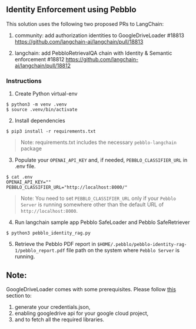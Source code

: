 
## Identity Enforcement using Pebblo

This solution uses the following two proposed PRs to LangChain:

1. community: add authorization identities to GoogleDriveLoader #18813
https://github.com/langchain-ai/langchain/pull/18813

2. langchain: add PebbloRetrievalQA chain with Identity & Semantic enforcement #18812
https://github.com/langchain-ai/langchain/pull/18812


### Instructions

1. Create Python virtual-env


```console
$ python3 -m venv .venv
$ source .venv/bin/activate
```

2. Install dependencies

```console
$ pip3 install -r requirements.txt
```

> Note: requirements.txt includes the necessary `pebblo-langchain` package

3. Populate your `OPENAI_API_KEY` and, if needed, `PEBBLO_CLASSIFIER_URL` in .env file.

```console
$ cat .env
OPENAI_API_KEY=""
PEBBLO_CLASSIFIER_URL="http://localhost:8000/"
```
> Note: You need to set `PEBBLO_CLASSIFIER_URL` only if your `Pebblo Server` is running somewhere other than the default URL of `http://localhost:8000`.

4. Run langchain sample app Pebblo SafeLoader and Pebblo SafeRetriever

```console
$ python3 pebblo_identity_rag.py
```

5. Retrieve the Pebblo PDF report in `$HOME/.pebblo/pebblo-identity-rag-1/pebblo_report.pdf` file path on the system where `Pebblo Server` is running.


## Note:
GoogleDriveLoader comes with some prerequisites. Please follow [this](https://python.langchain.com/docs/integrations/document_loaders/google_drive#prerequisites) section to:
1. generate your credentials.json,
2.  enabling googledrive api for your google cloud project,
3.  and to fetch all the required libraries.
